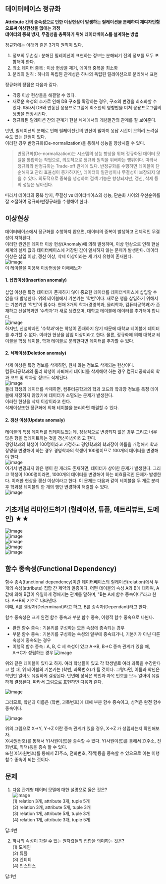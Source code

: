 ## 데이터베이스 정규화

**Attribute 간의 종속성으로 인한 이상현상이 발생하는 릴레이션을 분해하여 재디자인함으로써 이상현상을 없애는 과정**    
**데이터의 중복 방지, 무결성을 충족하기 위해 데이터베이스를 설계하는 방법**   

정규화에는 아래와 같은 3가지 원칙이 있다.  
1. 정보의 무손실 : 분해된 릴레이션이 표현하는 정보는 분해되기 전의 정보를 모두 포함해야 한다.  
2. 최소 데이터 중복 : 이상 현상을 제거, 데이터 중복을 최소화  
3. 분리의 원칙 : 하나의 독립된 관계성은 하나의 독립된 릴레이션으로 분리해서 표현
   
정규화의 장점은 다음과 같다.   

- 각종 이상 현상들을 해결할 수 있다. 
- 새로운 속성의 추가로 인해 DB 구조를 확장하는 경우, 구조의 변경을 최소화할 수 있다. 따라서 DB와 연동된 응용프로그램에 최소한의 영향만을 미쳐 응용프로그램의 생명을 연장시킨다.  
- 정규화된 릴레이션 간의 관계가 현실 세계에서의 개념들간의 관계를 잘 보여준다.  

반면, 릴레이션의 분해로 인해 릴레이션간의 연산이 많아져 응답 시간이 오히려 느려질 수도 있는 단점이 있다.  
이러한 경우 반정규화(De-normalization)을 통해서 성능을 향상시킬 수 있다.  
> 반정규화(De-normalization)는 시스템의 성능 향상을 위해 정규화된 데이터 모델을 통합하는 작업으로, 의도적으로 정규화 원칙을 위배하는 행위이다. 따라서 정규화와 반정규화는 Trade-off 관계에 있다. 
> 반정규화를 수행하면 테이블이 단순해지고 관리 효율성이 증가하지만, 데이터의 일관성이나 무결성이 보장되지 않을 수 있다. 의도적으로 중복을 생성하여 검색 기능은 향상되지만, 갱신, 삭제 등의 성능은 낮아진다. 

따라서 데이터의 중복 방지, 무결성 vs 데이터베이스의 성능, 단순화 사이의 우선순위를 잘 조절하여 정규화/반정규화를 수행해야 한다. 

## 이상현상  
데이터베이스에서 정규화를 수행하지 않으면, 데이터의 중복이 발생하고 전체적인 무결성이 저하된다.  
이러한 원인은 데이터 이상 현상(Anomaly)에 의해 발생하며, 이상 현상으로 인해 현실세계의 실제 값과 데이터베이스에 저장된 값이 일치하지 않는 문제가 발생한다.
데이터 이상은 삽입 이상, 갱신 이상, 삭제 이상이라는 세 가지 유형이 존재한다.  
![image](https://github.com/NoRuTnT/practice/assets/114069644/794a7fda-7462-4432-a23e-43314841e426)  
이 테이블을 이용해 이상현상을 이해해보자  

#### 1. 삽입이상(Insertion anomaly)
삽입 이상은 특정 데이터가 존재하지 않아 중요한 데이터를 데이터베이스에 삽입할 수 없을 때 발생한다.
위의 테이블에서 기본키는 '학번'이다. 새로운 행을 삽입하기 위해서는 기본키인 '학번'이 필수다.
현재 3개의 학과(경영학과, 물리학과, 컴퓨터공학과)가 존재하고 신설학과인 '수학과'가 새로 생겼으며, 대학교 테이블에 데이터를 추가해야 합니다.  
![image](https://github.com/NoRuTnT/practice/assets/114069644/65ffdaf6-af32-41c1-bb67-6af33aa50a04)  
하지만, 신설학과인 '수학과'에는 학생이 존재하지 않기 때문에 대학교 테이블에 데이터를 추가할 수 없다.
이러한 현상을 삽입 이상이라고 한다.
물론, 정규화에 의해 대학교 테이블을 학생 테이블, 학과 테이블로 분리한다면 데이터를 추가할 수 있다. 

#### 2. 삭제이상(Deletion anomaly)  
삭제 이상은 특정 정보를 삭제하면, 원치 않는 정보도 삭제되는 현상이다.  
컴퓨터공학과의 둘리 학생이 자퇴해서 데이터를 삭제해야 하는 경우 컴퓨터공학과의 학과 코드 및 학과장 정보도 삭제된다.  
![image](https://github.com/NoRuTnT/practice/assets/114069644/aadbaf61-ac0b-4d58-becf-f61faad71080)  
둘리 학생의 데이터를 삭제하면, 컴퓨터공학과의 학과 코드와 학과장 정보를 특정 테이블에 저장하지 않았기에 데이터가 소멸되는 문제가 발생한다.  
이러한 현상을 삭제 이상이라고 한다.  
삭제이상또한 정규화에 의해 테이블을 분리하면 해결할 수 있다.  

#### 2. 갱신 이상(Update anomaly)   
테이블의 특정 데이터를 업데이트했는데, 정상적으로 변경되지 않은 경우 그리고 너무 많은 행을 업데이트하는 것을 갱신이상이라고 한다.  
경영학과의 학생이 100명이라고 가정하고 경영학과의 학과장이 이름을 개명해서 학과장명을 변경해야 하는 경우 경영학과의 학생이 100명이므로 100개의 데이터를 변경해야 한다.  
![image](https://github.com/NoRuTnT/practice/assets/114069644/49bab13a-e997-4e70-8850-e064d6a4423e)  
여기서 변경되지 않은 행이 한 개라도 존재하면, 데이터가 상이한 문제가 발생한다.
그리고 학생이 1000명이라면, 1000개의 데이터를 변경해야 하는 비효율적인 문제가 발생한다.
이러한 현상을 갱신 이상이라고 한다.
이 문제는 다음과 같이 테이블을 두 개로 분리 후 학과장 테이블의 한 개의 행만 변경하여 해결할 수 있다.  
![image](https://github.com/jeonseongjae98/cs-study/assets/114069644/1b428575-ec79-4728-b6fc-bfacac2e8258)  

## 기초개념 리마인드하기 (릴레이션, 튜플, 애트리뷰트, 도메인) ★★
![image](https://github.com/NoRuTnT/practice/assets/114069644/c93de5ca-9ae7-45f2-8404-8a8381d8a01d)    
![image](https://github.com/NoRuTnT/practice/assets/114069644/5c9f9a08-6088-4735-8f0f-4a0b67ad1afb)  
![image](https://github.com/NoRuTnT/practice/assets/114069644/f08d2b33-87eb-4933-aabc-c5f2cb1fcb5f)  
![image](https://github.com/NoRuTnT/practice/assets/114069644/4fd5461f-0396-4ca3-935c-2884bd173374)  
![image](https://github.com/NoRuTnT/practice/assets/114069644/fd0e3d6c-d775-4875-a1d2-1ca16972491e)   


## 함수 종속성(Functional Dependency)  
함수 종속(functional dependency)이란 데이터베이스의 릴레이션(relation)에서 두 개의 속성(attribute) 집합 간 제약의 일종이다.
어떤 테이블의 속성 A와 B에 대하여, A값에 의해 B값이 유일하게 정해지는 관계를 말하며, "B는 A에 함수 종속이다"라고 한다. A→B의 기호로 나타낸다.   
이때, A를 결정자(Determinant)라고 하고, B를 종속자(Dependant)라고 한다.  

함수 종속성은 크게 완전 함수 종속과 부분 함수 종속, 이행적 함수 종속으로 나뉜다.  
- 완전 함수 종속 : 기본키를 구성하는 모든 속성에 종속되는 경우
- 부분 함수 종속 : 기본키를 구성하는 속성의 일부에 종속되거나, 기본키가 아닌 다른 속성에 종속되는 경우
- 이행적 함수 종속 : A, B, C 세 속성이 있고 A→B, B→C 종속 관계가 있을 때, A→C가 성립하는 경우
![image](https://github.com/NoRuTnT/practice/assets/114069644/3a7ad2a1-918b-48f0-b470-f219beabfff1)

위와 같은 테이블이 있다고 하자. 여러 학생들이 있고 각 학생별로 여러 과목을 수강한다고 할 때, 위 테이블의 기본키는 (학번, 과목번호)가 될 것이다.
그렇다면, 이름과 학년은 학번만 알아도 유일하게 결정된다. 반면에 성적은 학번과 과목 번호를 모두 알아야 유일하게 결정된다. 따라서 그림으로 표현하면 다음과 같다.  

![image](https://github.com/NoRuTnT/practice/assets/114069644/3e6a012b-202c-43d8-bc60-10f1a6853039)  

그러므로, 학년과 이름은 (학번, 과목번호)에 대해 부분 함수 종속이고, 성적은 완전 함수 종속이다. 

![image](https://github.com/NoRuTnT/practice/assets/114069644/1ab831a0-8cdf-42af-9748-aca48948e19c)  

위의 그림으로 X→Y, Y→Z 이란 종속 관계가 있을 경우, X→Z 가 성립되는지 확인해보자.  
X(사원번호)를 통해서 Y(사원이름)을 종속할 수 있다. Y(사원이름)를 통해서 Z(주소, 전화번호, 직책)등을 종속 할 수 있다.  
또한 X(사원번호)를 통해서 Z(주소, 전화번호, 직책)등을 종속할 수 있으므로 이는 이행 함수 종속이 되는 것이다.  


## 문제
1. 다음 관계형 데이터 모델에 대한 설명으로 옳은 것은?  
![image](https://github.com/NoRuTnT/practice/assets/114069644/7e5cbfff-16e8-4960-8366-c859014e2a5c)  
(1) relation 3개, attribute 3개, tuple 5개  
(2) relation 3개, attribute 5개, tuple 3개  
(3) relation 1개, attribute 5개, tuple 3개  
(4) relation 1개, attribute 3개, tuple 5개  

답:4번  

2. 하나의 속성이 가질 수 있는 원자값들의 집합을 의미하는 것은?  
(1) 도메인   
(2) 튜플  
(3) 엔티티  
(4) 인스턴스    

답:1번  

